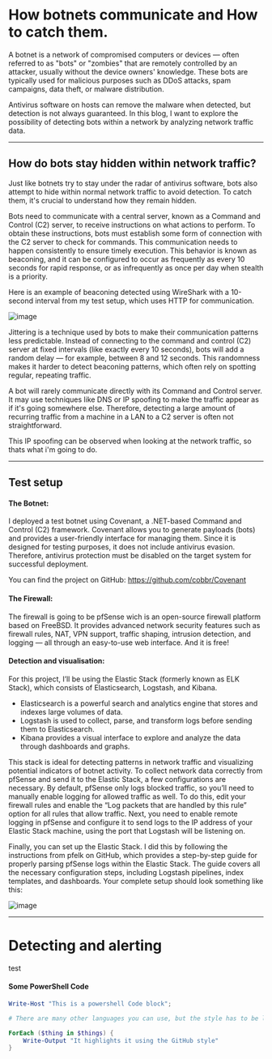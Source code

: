 # How botnets communicate and How to catch them.

A botnet is a network of compromised computers or devices — often referred to as "bots" or "zombies" that are remotely controlled by an attacker, usually without the device owners' knowledge. These bots are typically used for malicious purposes such as DDoS attacks, spam campaigns, data theft, or malware distribution.

Antivirus software on hosts can remove the malware when detected, but detection is not always guaranteed. In this blog, I want to explore the possibility of detecting bots within a network by analyzing network traffic data.

---

## How do bots stay hidden within network traffic?

Just like botnets try to stay under the radar of antivirus software, bots also attempt to hide within normal network traffic to avoid detection. To catch them, it's crucial to understand how they remain hidden. 

Bots need to communicate with a central server, known as a Command and Control (C2) server, to receive instructions on what actions to perform. To obtain these instructions, bots must establish some form of connection with the C2 server to check for commands. This communication needs to happen consistently to ensure timely execution.
This behavior is known as beaconing, and it can be configured to occur as frequently as every 10 seconds for rapid response, or as infrequently as once per day when stealth is a priority.

Here is an example of beaconing detected using WireShark with a 10-second interval from my test setup, which uses HTTP for communication.

![image](https://github.com/user-attachments/assets/704b762b-e916-4e1f-a113-dff67af4d3c1)

Jittering is a technique used by bots to make their communication patterns less predictable. Instead of connecting to the command and control (C2) server at fixed intervals (like exactly every 10 seconds), bots will add a random delay — for example, between 8 and 12 seconds.
This randomness makes it harder to detect beaconing patterns, which often rely on spotting regular, repeating traffic.

A bot will rarely communicate directly with its Command and Control server. It may use techniques like DNS or IP spoofing to make the traffic appear as if it's going somewhere else. Therefore, detecting a large amount of recurring traffic from a machine in a LAN to a C2 server is often not straightforward.

This IP spoofing can be observed when looking at the network traffic, so thats what i'm going to do.

---

## Test setup

#### The Botnet:
I deployed a test botnet using Covenant, a .NET-based Command and Control (C2) framework. Covenant allows you to generate payloads (bots) and provides a user-friendly interface for managing them. Since it is designed for testing purposes, it does not include antivirus evasion. Therefore, antivirus protection must be disabled on the target system for successful deployment.

You can find the project on GitHub: https://github.com/cobbr/Covenant

#### The Firewall:
The firewall is going to be pfSense wich is an open-source firewall platform based on FreeBSD. It provides advanced network security features such as firewall rules, NAT, VPN support, traffic shaping, intrusion detection, and logging — all through an easy-to-use web interface. And it is free!

#### Detection and visualisation:
For this project, I’ll be using the Elastic Stack (formerly known as ELK Stack), which consists of Elasticsearch, Logstash, and Kibana.

- Elasticsearch is a powerful search and analytics engine that stores and indexes large volumes of data.
- Logstash is used to collect, parse, and transform logs before sending them to Elasticsearch.
- Kibana provides a visual interface to explore and analyze the data through dashboards and graphs.

This stack is ideal for detecting patterns in network traffic and visualizing potential indicators of botnet activity.
To collect network data correctly from pfSense and send it to the Elastic Stack, a few configurations are necessary. By default, pfSense only logs blocked traffic, so you’ll need to manually enable logging for allowed traffic as well. To do this, edit your firewall rules and enable the “Log packets that are handled by this rule” option for all rules that allow traffic. Next, you need to enable remote logging in pfSense and configure it to send logs to the IP address of your Elastic Stack machine, using the port that Logstash will be listening on.

Finally, you can set up the Elastic Stack. I did this by following the instructions from pfelk on GitHub, which provides a step-by-step guide for properly parsing pfSense logs within the Elastic Stack.
The guide covers all the necessary configuration steps, including Logstash pipelines, index templates, and dashboards.
Your complete setup should look something like this:

![image](https://github.com/user-attachments/assets/fdb5c273-3a68-4bef-9a2e-08441a3358b7)

---

# Detecting and alerting

test


#### Some PowerShell Code

```powershell
Write-Host "This is a powershell Code block";

# There are many other languages you can use, but the style has to be loaded first

ForEach ($thing in $things) {
    Write-Output "It highlights it using the GitHub style"
}
```
